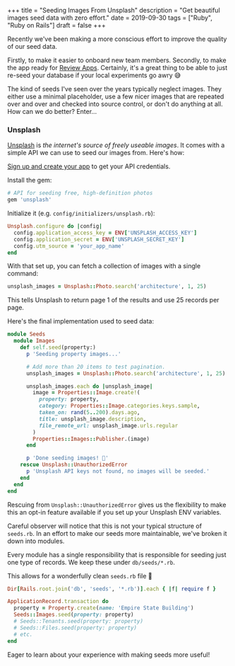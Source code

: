 +++
title = "Seeding Images From Unsplash"
description = "Get beautiful images seed data with zero effort."
date = 2019-09-30
tags = ["Ruby", "Ruby on Rails"]
draft = false
+++

Recently we've been making a more conscious effort to improve the quality of our seed data.

Firstly, to make it easier to onboard new team members. Secondly, to make the app ready for 
[Review Apps](https://devcenter.heroku.com/articles/github-integration-review-apps). Certainly,
it's a great thing to be able to just re-seed your database if your local experiments go awry 😅

The kind of seeds I've seen over the years typically neglect images. They either use a minimal
placeholder, use a few nicer images that are repeated over and over and checked into source
control, or don't do anything at all. How can we do better? Enter...

### Unsplash

[Unsplash](https://unsplash.com/) is _the internet's source of freely useable images_. It comes 
with a simple API we can use to seed our images from. Here's how:

[Sign up and create your app](https://unsplash.com/developers) to get your API credentials.

Install the gem:

```ruby
# API for seeding free, high-definition photos
gem 'unsplash'
```

Initialize it (e.g. `config/initializers/unsplash.rb`):

```ruby
Unsplash.configure do |config|
  config.application_access_key = ENV['UNSPLASH_ACCESS_KEY']
  config.application_secret = ENV['UNSPLASH_SECRET_KEY']
  config.utm_source = 'your_app_name'
end
```

With that set up, you can fetch a collection of images with a single command:

```ruby
unsplash_images = Unsplash::Photo.search('architecture', 1, 25)
```

This tells Unsplash to return page 1 of the results and use 25 records per page.

Here's the final implementation used to seed data:

```ruby
module Seeds
  module Images
    def self.seed(property:)
      p 'Seeding property images...'

      # Add more than 20 items to test pagination.
      unsplash_images = Unsplash::Photo.search('architecture', 1, 25)

      unsplash_images.each do |unsplash_image|
        image = Properties::Image.create!(
          property: property,
          category: Properties::Image.categories.keys.sample,
          taken_on: rand(5..200).days.ago,
          title: unsplash_image.description,
          file_remote_url: unsplash_image.urls.regular
        )
        Properties::Images::Publisher.(image)
      end

      p 'Done seeding images! 🎉'
    rescue Unsplash::UnauthorizedError
      p 'Unsplash API keys not found, no images will be seeded.'
    end
  end
end
```

Rescuing from `Unsplash::UnauthorizedError` gives us the flexibility to make this an opt-in
feature available if you set up your Unsplash ENV variables.

Careful observer will notice that this is not your typical structure of `seeds.rb`. In an
effort to make our seeds more maintainable, we've broken it down into modules.

Every module has a single responsibility that is responsible for seeding just one type of records.
We keep these under `db/seeds/*.rb`.

This allows for a wonderfully clean `seeds.rb` file 🎉

```ruby
Dir[Rails.root.join('db', 'seeds', '*.rb')].each { |f| require f }

ApplicationRecord.transaction do
  property = Property.create(name: 'Empire State Building')
  Seeds::Images.seed(property: property)
  # Seeds::Tenants.seed(property: property)
  # Seeds::Files.seed(property: property)
  # etc.
end
```

Eager to learn about your experience with making seeds more useful!

